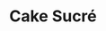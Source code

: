 ---
layout: recette
categories: [recettes]
hidden: true
lang: fr
title: Cake Sucré
type: sucre
recettes:
  Quatre Quarts: 
    ingredients:
      - nom: oeufs 
        qte: 3
      - nom: farine
        qte: poids des oeufs
      - nom: beurre
        qte: poids des oeufs
      - nom: sucre glace
        qte: poids des oeufs
      - nom: levure
        qte: 2.2
        unite: "% de la farine"
    etapes:
      - label: Préparation
        details:
        - Blanchir le beurre mou avec le sucre
        - Ajouter les oeufs et battre énergiquement au fouet
        - Tamiser la farine et la levure sur la préparation
        - Mélanger doucement avec une spatule
        - Beurrer et fariner le moule puis y ajouter la préparation
  C'est Ma Fournée: 
    ingredients:
      - nom: oeufs 
        qte: 3
      - nom: farine
        qte: 175
        unite: gr
      - nom: beurre
        qte: 125
        unite: gr
      - nom: sucre glace
        qte: 125
        unite: gr
      - nom: levure
        qte: 2.2
        unite: "% de la farine"
    etapes:
      - label: Préparation
        details:
        - Blanchir le beurre mou avec le sucre
        - Ajouter les oeufs et battre énergiquement au fouet
        - Tamiser la farine et la levure sur la préparation
        - Mélanger doucement avec une spatule
        - Beurrer et fariner le moule puis y ajouter la préparation
  Coco Choco: 
    ingredients:
      - nom: oeufs 
        qte: 3
      - nom: farine
        qte: 85% du poids des oeufs
      - nom: farine de noix de coco
        qte: 15% du poids des oeufs
      - nom: chocolat en poudre non sucré
        qte: 25
        unite: gr
      - nom: beurre
        qte: poids des oeufs
      - nom: sucre glace
        qte: poids des oeufs
      - nom: levure
        qte: 2.2
        unite: "% de la farine"
    etapes:
      - label: Préparation
        details:
        - Blanchir le beurre mou avec le sucre
        - Ajouter les oeufs et battre énergiquement au fouet
        - Tamiser les farines, le chocolat et la levure sur la préparation
        - Mélanger doucement avec une spatule
        - Beurrer et fariner le moule puis y ajouter la préparation
  Amandes: 
    ingredients:
      - nom: oeufs 
        qte: 3
      - nom: farine
        qte: 40% du poids des oeufs
      - nom: poudre d'amandes
        qte: 60% du poids des oeufs
      - nom: beurre
        qte: poids des oeufs
      - nom: sucre glace
        qte: poids des oeufs
      - nom: levure
        qte: 2.2
        unite: "% de la farine"
    etapes:
      - label: Préparation
        details:
        - Blanchir le beurre mou avec le sucre
        - Ajouter les oeufs et battre énergiquement au fouet
        - Tamiser la farine, la poudre d'amandes et la levure sur la préparation
        - Mélanger doucement avec une spatule
        - Beurrer et fariner le moule puis y ajouter la préparation
  Citron Pavot: 
    ingredients:
      - nom: oeufs 
        qte: 3
      - nom: farine
        qte: poids des oeufs
      - nom: beurre
        qte: poids des oeufs
      - nom: sucre glace
        qte: poids des oeufs
      - nom: levure
        qte: 2.2
        unite: "% de la farine"
      - nom: graines de pavot
        qte: une cuillère à soupe
      - nom: jus de citron
        qte: au goût
    etapes:
      - label: Préparation
        details:
        - Blanchir le beurre mou avec le sucre
        - Ajouter les oeufs et battre énergiquement au fouet
        - Tamiser la farine et la levure sur la préparation
        - Ajouter les graines de pavot et le jus de citron
        - Mélanger doucement avec une spatule
        - Beurrer et fariner le moule puis y ajouter la préparation
  Ananas: 
    ingredients:
      - nom: oeufs 
        qte: 3
      - nom: farine
        qte: poids des oeufs
      - nom: beurre
        qte: poids des oeufs
      - nom: sucre glace
        qte: poids des oeufs
      - nom: levure
        qte: 2.2
        unite: "% de la farine"
      - nom: Rondelles d'ananas
        qte: 3
      - nom: Jus d'ananas
        qte: au goût
    etapes:
      - label: Préparation
        details:
        - Blanchir le beurre mou avec le sucre
        - Ajouter les oeufs et battre énergiquement au fouet
        - Tamiser la farine et la levure sur la préparation
        - Mélanger doucement avec une spatule
        - Beurrer et fariner le moule
        - Placer des rondelles d'ananas au fond du moule
        - Verser la préparation
        - Garder le jus de l'ananas pour imbiber le gâteau après cuisson
preconditions:
  - Le beurre et les oeufs doivent être à température ambiante
  - Préchauffer le four à 180°C
materiel:
  - moule à cake
cuissonMinutes: 35
cuisson: 
  - Cuire 35 à 40 minutes à 180°C en chaleur tournante
  - Vérifier que le gâteau est cuit avec la pointe d'un couteau
variantes:
  - label: Moitié de sucre en moins
    todo: true
  - label: Monter les blancs en neige
    todo: true
  - label: Sans gluten
    todo: true
  - label: Avec des pommes
    todo: true
  - label: Au chocolat
    todo: true
  - label: Sans sucre blanc
    todo: true
---